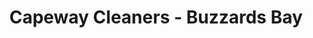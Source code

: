 ---
title: "Capeway Cleaners - Buzzards Bay"
url: /buzzards-bay/capeway-cleaners-buzzards-bay/
shop: Wäscherei
---